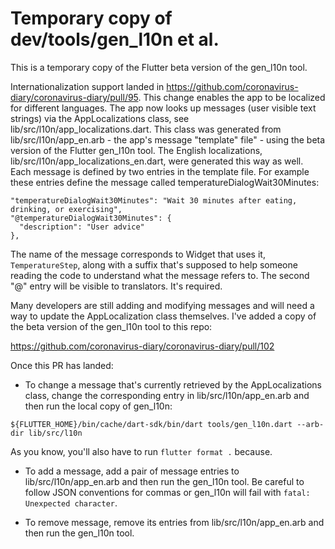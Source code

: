 # Temporary copy of dev/tools/gen_l10n et al.

This is a temporary copy of the Flutter beta version of the gen_l10n tool.

Internationalization support landed in https://github.com/coronavirus-diary/coronavirus-diary/pull/95. This change enables the app to be localized for different languages.  The app now looks up messages (user visible text strings) via the AppLocalizations class, see lib/src/l10n/app_localizations.dart. This class was generated from lib/src/l10n/app_en.arb - the app's message "template" file" - using the beta version of the Flutter gen_l10n tool. The English localizations, lib/src/l10n/app_localizations_en.dart, were generated this way as well. Each message is defined by two entries in the template file. For example these entries define the message called temperatureDialogWait30Minutes:

```
"temperatureDialogWait30Minutes": "Wait 30 minutes after eating, drinking, or exercising",
"@temperatureDialogWait30Minutes": {
  "description": "User advice"
},
```

The name of the message corresponds to Widget that uses it, `TemperatureStep`, along with a suffix that's supposed to help someone reading the code to understand what the message refers to. The second "@" entry will be visible to translators. It's required.

Many developers are still adding and modifying messages and will need a way to update the AppLocalization class themselves. I've added a copy of the beta version of the gen_l10n tool to this repo:

https://github.com/coronavirus-diary/coronavirus-diary/pull/102

Once this PR has landed:

- To change a message that's currently retrieved by the AppLocalizations class, change the corresponding entry in lib/src/l10n/app_en.arb and then run the local copy of gen_l10n:

```
${FLUTTER_HOME}/bin/cache/dart-sdk/bin/dart tools/gen_l10n.dart --arb-dir lib/src/l10n
```

As you know, you'll also have to run `flutter format .` because.


- To add a message, add a pair of message entries to lib/src/l10n/app_en.arb and then run the gen_l10n tool. Be careful to follow JSON conventions for commas or gen_l10n will fail with `fatal: Unexpected character`.

- To remove message, remove its entries from lib/src/l10n/app_en.arb and then run the gen_l10n tool.
